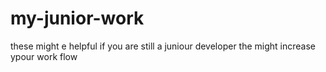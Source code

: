 # my-junior-work
these might e helpful if you are still a juniour developer
the might increase ypour work flow
